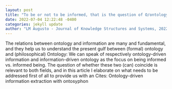 ```yaml
--- 
layout: post 
title: "To be or not to be informed, that is the question of O/ontology" 
date: 2022-07-04 12:22:48 -0400 
categories: jekyll update 
author: "LM Augusto - Journal of Knowledge Structures and Systems, 2022" 
--- 
```

The relations between ontology and information are many and fundamental, and they help us to understand the present gulf between (formal) ontology and (philosophical) Ontology: We can speak of respectively ontology-driven information and information-driven ontology as the focus on being informed vs. informed being. The question of whether these two (can) coincide is relevant to both fields, and in this article I elaborate on what needs to be addressed first of all to provide us with an Cites: Ontology-driven information extraction with ontosyphon